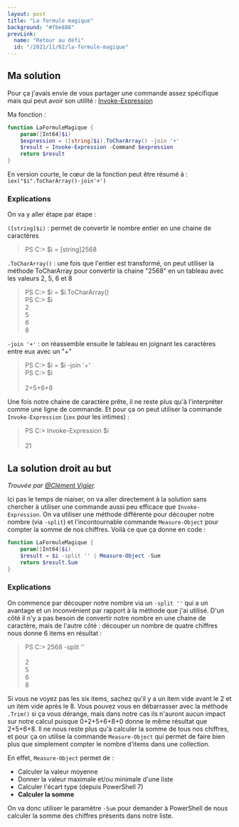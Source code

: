 ```yaml
---
layout: post
title: "La formule magique"
background: "#fbe888"
prevLink:
  name: "Retour au défi"
  id: "/2021/11/02/la-formule-magique"
---
```


## Ma solution

Pour ça j'avais envie de vous partager une commande assez spécifique mais qui peut avoir son utilité : [Invoke-Expression](https://docs.microsoft.com/en-us/powershell/module/microsoft.powershell.utility/invoke-expression)

Ma fonction :

```powershell
function LaFormuleMagique {
    param([Int64]$i)
    $expression = ([string]$i).ToCharArray() -join '+'
    $result = Invoke-Expression -Command $expression
    return $result
}
```

En version courte, le cœur de la fonction peut être résumé à : `iex("$i".ToCharArray()-join'+')`

### Explications

On va y aller étape par étape :

`([string]$i)` : permet de convertir le nombre entier en une chaine de caractères

> PS C:\> $i = [string]2568

`.ToCharArray()` : une fois que l'entier est transformé, on peut utiliser la méthode ToCharArray pour convertir la chaine "2568" en un tableau avec les valeurs 2, 5, 6 et 8

> PS C:\> $i = $i.ToCharArray()\
> PS C:\> $i\
> 2\
> 5\
> 6\
> 8

`-join '+'` : on réassemble ensuite le tableau en joignant les caractères entre eux avec un "+"

> PS C:\> $i = $i -join '+'\
> PS C:\> $i\
> \
> 2+5+6+8

Une fois notre chaine de caractère prête, il ne reste plus qu'à l'interpréter comme une ligne de commande. Et pour ça on peut utiliser la commande `Invoke-Expression` (`iex` pour les intimes) :

> PS C:\> Invoke-Expression $i\
> \
> 21

## La solution droit au but

*Trouvée par [@Clément Vigier](https://www.linkedin.com/in/cl%C3%A9ment-vigier-3648bb141/).*

Ici pas le temps de niaiser, on va aller directement à la solution sans chercher à utiliser une commande aussi peu efficace que `Invoke-Expression`. On va utiliser une méthode différente pour découper notre nombre (via `-split`) et l'incontournable commande `Measure-Object` pour compter la somme de nos chiffres. Voilà ce que ça donne en code :

```powershell
function LaFormuleMagique {
    param([Int64]$i)
    $result = $i -split '' | Measure-Object -Sum
    return $result.Sum
}
```

### Explications

On commence par découper notre nombre via un `-split ''` qui a un avantage et un inconvénient par rapport à la méthode que j'ai utilisé. D'un côté il n'y a pas besoin de convertir notre nombre en une chaine de caractère, mais de l'autre côté : découper un nombre de quatre chiffres nous donne 6 items en résultat :

> PS C:\> 2568 -split ''\
> \
> 2\
> 5\
> 6\
> 8
> 

Si vous ne voyez pas les six items, sachez qu'il y a un item vide avant le 2 et un item vide après le 8. Vous pouvez vous en débarrasser avec la méthode `.Trim()` si ça vous dérange, mais dans notre cas ils n'auront aucun impact sur notre calcul puisque 0+2+5+6+8+0 donne le même résultat que 2+5+6+8. Il ne nous reste plus qu'à calculer la somme de tous nos chiffres, et pour ça on utilise la commande `Measure-Object` qui permet de faire bien plus que simplement compter le nombre d'items dans une collection.

En effet, `Measure-Object` permet de :

- Calculer la valeur moyenne
- Donner la valeur maximale et/ou minimale d'une liste
- Calculer l'écart type (depuis PowerShell 7)
- **Calculer la somme**

On va donc utiliser le paramètre `-Sum` pour demander à PowerShell de nous calculer la somme des chiffres présents dans notre liste.
